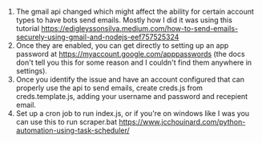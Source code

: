 
1. The gmail api changed which might affect the ability for certain account
   types to have bots send emails. Mostly how I did it was using this tutorial
   https://edigleyssonsilva.medium.com/how-to-send-emails-securely-using-gmail-and-nodejs-eef757525324
2. Once they are enabled, you can get directly to setting up an app password at
   https://myaccount.google.com/apppasswords (the docs don't tell you this for
   some reason and I couldn't find them anywhere in settings).
3. Once you identify the issue and have an account configured that can properly
   use the api to send emails, create creds.js from creds.template.js, adding
   your username and password and recepient email.
4. Set up a cron job to run index.js, or if you're on windows like I was you
   can use this to run scraper.bat
   https://www.jcchouinard.com/python-automation-using-task-scheduler/
